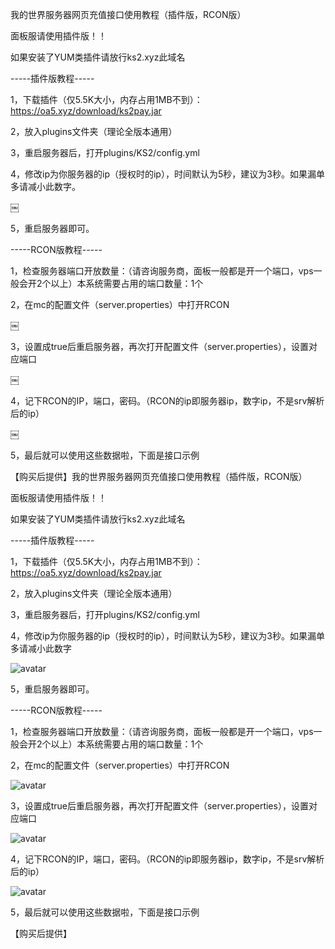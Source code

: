 我的世界服务器网页充值接口使用教程（插件版，RCON版）

面板服请使用插件版！！

如果安装了YUM类插件请放行ks2.xyz此域名

-----插件版教程-----

1，下载插件（仅5.5K大小，内存占用1MB不到）：https://oa5.xyz/download/ks2pay.jar

2，放入plugins文件夹（理论全版本通用）

3，重启服务器后，打开plugins/KS2/config.yml

4，修改ip为你服务器的ip（授权时的ip），时间默认为5秒，建议为3秒。如果漏单多请减小此数字。

￼

5，重启服务器即可。

-----RCON版教程-----

1，检查服务器端口开放数量：（请咨询服务商，面板一般都是开一个端口，vps一般会开2个以上）本系统需要占用的端口数量：1个

2，在mc的配置文件（server.properties）中打开RCON

￼

3，设置成true后重启服务器，再次打开配置文件（server.properties），设置对应端口

￼

4，记下RCON的IP，端口，密码。（RCON的ip即服务器ip，数字ip，不是srv解析后的ip）

￼

5，最后就可以使用这些数据啦，下面是接口示例

【购买后提供】我的世界服务器网页充值接口使用教程（插件版，RCON版）

面板服请使用插件版！！

如果安装了YUM类插件请放行ks2.xyz此域名

-----插件版教程-----

1，下载插件（仅5.5K大小，内存占用1MB不到）：https://oa5.xyz/download/ks2pay.jar

2，放入plugins文件夹（理论全版本通用）

3，重启服务器后，打开plugins/KS2/config.yml

4，修改ip为你服务器的ip（授权时的ip），时间默认为5秒，建议为3秒。如果漏单多请减小此数字

![avatar](http://hkimg.oa5.xyz/plugins-1.png)

5，重启服务器即可。

-----RCON版教程-----

1，检查服务器端口开放数量：（请咨询服务商，面板一般都是开一个端口，vps一般会开2个以上）本系统需要占用的端口数量：1个

2，在mc的配置文件（server.properties）中打开RCON

![avatar](http://hkimg.oa5.xyz/rcon-1.png)

3，设置成true后重启服务器，再次打开配置文件（server.properties），设置对应端口

![avatar](http://hkimg.oa5.xyz/rcon-2.png)

4，记下RCON的IP，端口，密码。（RCON的ip即服务器ip，数字ip，不是srv解析后的ip）

![avatar]( http://hkimg.oa5.xyz/rcon-3.png)

5，最后就可以使用这些数据啦，下面是接口示例

【购买后提供】
